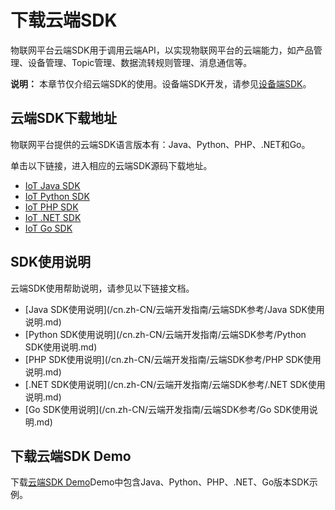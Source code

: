 # 下载云端SDK

物联网平台云端SDK用于调用云端API，以实现物联网平台的云端能力，如产品管理、设备管理、Topic管理、数据流转规则管理、消息通信等。

**说明：** 本章节仅介绍云端SDK的使用。设备端SDK开发，请参见[设备端SDK](/cn.zh-CN/设备接入/下载设备端SDK.md)。

## 云端SDK下载地址

物联网平台提供的云端SDK语言版本有：Java、Python、PHP、.NET和Go。

单击以下链接，进入相应的云端SDK源码下载地址。

-   [IoT Java SDK](https://github.com/aliyun/aliyun-openapi-java-sdk/tree/master/aliyun-java-sdk-iot)
-   [IoT Python SDK](https://github.com/aliyun/aliyun-openapi-python-sdk/tree/master/aliyun-python-sdk-iot)
-   [IoT PHP SDK](https://github.com/aliyun/aliyun-openapi-php-sdk/tree/master/aliyun-php-sdk-iot)
-   [IoT .NET SDK](https://github.com/aliyun/aliyun-openapi-net-sdk/tree/master/aliyun-net-sdk-iot)
-   [IoT Go SDK](https://github.com/aliyun/alibaba-cloud-sdk-go/tree/master)

## SDK使用说明

云端SDK使用帮助说明，请参见以下链接文档。

-   [Java SDK使用说明](/cn.zh-CN/云端开发指南/云端SDK参考/Java SDK使用说明.md)
-   [Python SDK使用说明](/cn.zh-CN/云端开发指南/云端SDK参考/Python SDK使用说明.md)
-   [PHP SDK使用说明](/cn.zh-CN/云端开发指南/云端SDK参考/PHP SDK使用说明.md)
-   [.NET SDK使用说明](/cn.zh-CN/云端开发指南/云端SDK参考/.NET SDK使用说明.md)
-   [Go SDK使用说明](/cn.zh-CN/云端开发指南/云端SDK参考/Go SDK使用说明.md)

## 下载云端SDK Demo

下载[云端SDK Demo](https://github.com/aliyun/iotx-api-demo)Demo中包含Java、Python、PHP、.NET、Go版本SDK示例。

